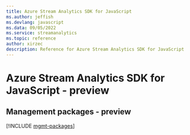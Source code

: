 ```yaml
---
title: Azure Stream Analytics SDK for JavaScript
ms.author: jeffish
ms.devlang: javascript
ms.data: 09/05/2022
ms.service: streamanalytics
ms.topic: reference
author: xirzec
description: Reference for Azure Stream Analytics SDK for JavaScript
---
```

# Azure Stream Analytics SDK for JavaScript - preview

## Management packages - preview
[!INCLUDE [mgmt-packages](stream-analytics-mgmt-index.md)]
